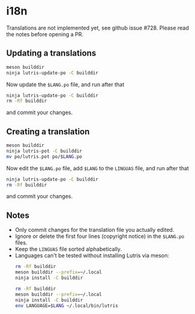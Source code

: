 # i18n

Translations are not implemented yet, see github issue #728. Please read the notes before opening a PR.

## Updating a translations

```bash
meson builddir
ninja lutris-update-po -C builddir
```
Now update the `$LANG.po` file, and run after that
```bash
ninja lutris-update-po -C builddir
rm -Rf builddir
```
and commit your changes.

## Creating a translation

```bash
meson builddir
ninja lutris-pot -C builddir
mv po/lutris.pot po/$LANG.po
```
Now edit the `$LANG.po` file, add `$LANG` to the `LINGUAS` file, and run after that
```bash
ninja lutris-update-po -C builddir
rm -Rf builddir
```
and commit your changes.

## Notes

- Only commit changes for the translation file you actually edited.
- Ignore or delete the first four lines (copyright notice) in the `$LANG.po` files.
- Keep the `LINGUAS` file sorted alphabetically.
- Languages can't be tested without installing Lutris via meson:
  ```bash
  rm -Rf builddir
  meson builddir --prefix=~/.local
  ninja install -C builddir

  rm -Rf builddir
  meson builddir --prefix=~/.local
  ninja install -C builddir
  env LANGUAGE=$LANG ~/.local/bin/lutris
  ```
